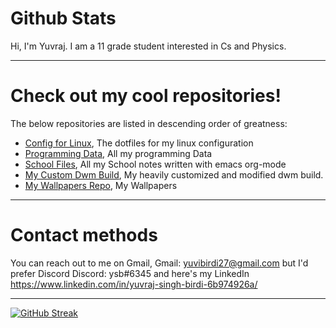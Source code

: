 



# Github Stats  
Hi, I'm Yuvraj. I am a 11 grade student interested in Cs and Physics.

---

# Check out my cool repositories!
The below repositories are listed in descending order of greatness:

* [Config for Linux](https://gitlab.com/yuvibirdi/dotfiles), The dotfiles for my linux configuration 
* [Programming Data](https://gitlab.com/yuvibirdi/programming), All my programming Data 
* [School Files](https://gitlab.com/yuvibirdi/school), All my School notes written with emacs org-mode
* [My Custom Dwm Build](https://gitlab.com/yuvibirdi/school), My heavily customized and modified dwm build.
* [My Wallpapers Repo](https://gitlab.com/yuvibirdi/Wallpapers), My Wallpapers

---

# Contact methods
You can reach out to me on Gmail,
Gmail: yuvibirdi27@gmail.com
but I'd prefer Discord
Discord: ysb#6345
and here's my LinkedIn https://www.linkedin.com/in/yuvraj-singh-birdi-6b974926a/

---
[![GitHub Streak](https://github-readme-streak-stats.herokuapp.com/?user=yuvibirdi&theme=tokyonight)](https://git.io/streak-stats)
